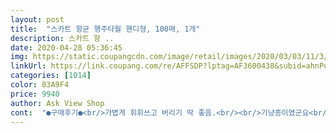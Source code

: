 ```yaml
---
layout: post 
title:  "스카트 항균 행주타월 핸디형, 100매, 1개" 
description: 스카트 항 ..
date: 2020-04-28 05:36:45 
img: https://static.coupangcdn.com/image/retail/images/2020/03/03/11/3/db52c9f0-f209-4673-8efd-089759746099.jpg 
linkUrl: https://link.coupang.com/re/AFFSDP?lptag=AF3600438&subid=ahnPublicAsk&pageKey=1312904455&itemId=2330430486&vendorItemId=70326992305&traceid=V0-113-72d7bb447b6eb7d0 
categories: [1014] 
color: 03A9F4 
price: 9940 
author: Ask View Shop 
cont:  "●구매후기●<br/>가볍게 휘휘쓰고 버리기 딱 좋음.<br/><br/>기냥종이였군요<br/>닦았어요<br/>물이있는건지알았는데<br/>물티슈로 빠르게 청소하다가 어떤가해서 사봤는데<br/>사이즈는 물티슈 2장 연결해 놓은 정도.<br/><br/>살짝 얇아 아쉬운 감은 있지만 행주 삶아쓰기 힘들어서 구입함<br/>싱크대끝<br/>애기키우느라 행주 깨끗하게 하고 쓸자신은 없고 해서 스카트만 써요~ 비슷한 제품 써봐두 스카트만큼 탄탄하면서 잘닦이는 건 없더라구요~~ 롤 제품만 줄창 쓰다가 새로 나온 그레이 디자인이 예뻐서 사봤는데! 왠걸!!! 접혀져 있으니까 뜯지않아도 되어서 좋구용~ 안에 실물은 흰색에 상큼한 연두 코끼리가 있어요^^ 너무 얇지도 두껍지도 않고 딱 좋네요 :)<br/>잘못찢어서다벌어짐<br/>재질은 조금 얇음(비침).<br/><br/>전자렌지<br/>한장씩꺼내서물묻혀서<br/>가볍게 휘휘쓰고 버리기 딱 좋음.<br/><br/>기냥종이였군요<br/>닦았어요<br/>물이있는건지알았는데<br/>물티슈로 빠르게 청소하다가 어떤가해서 사봤는데<br/>사이즈는 물티슈 2장 연결해 놓은 정도.<br/><br/>살짝 얇아 아쉬운 감은 있지만 행주 삶아쓰기 힘들어서 구입함<br/>싱크대끝<br/>애기키우느라 행주 깨끗하게 하고 쓸자신은 없고 해서 스카트만 써요~ 비슷한 제품 써봐두 스카트만큼 탄탄하면서 잘닦이는 건 없더라구요~~ 롤 제품만 줄창 쓰다가 새로 나온 그레이 디자인이 예뻐서 사봤는데! 왠걸!!! 접혀져 있으니까 뜯지않아도 되어서 좋구용~ 안에 실물은 흰색에 상큼한 연두 코끼리가 있어요^^ 너무 얇지도 두껍지도 않고 딱 좋네요 :)<br/>잘못찢어서다벌어짐<br/>재질은 조금 얇음(비침).<br/><br/>전자렌지<br/>한장씩꺼내서물묻혀서<br/>" 
---
```

